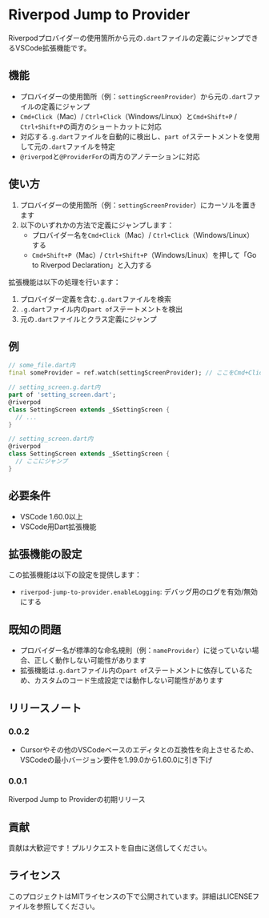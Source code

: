 # Riverpod Jump to Provider

Riverpodプロバイダーの使用箇所から元の`.dart`ファイルの定義にジャンプできるVSCode拡張機能です。

## 機能

- プロバイダーの使用箇所（例：`settingScreenProvider`）から元の`.dart`ファイルの定義にジャンプ
- `Cmd+Click`（Mac）/ `Ctrl+Click`（Windows/Linux）と`Cmd+Shift+P` / `Ctrl+Shift+P`の両方のショートカットに対応
- 対応する`.g.dart`ファイルを自動的に検出し、`part of`ステートメントを使用して元の`.dart`ファイルを特定
- `@riverpod`と`@ProviderFor`の両方のアノテーションに対応

## 使い方

1. プロバイダーの使用箇所（例：`settingScreenProvider`）にカーソルを置きます
2. 以下のいずれかの方法で定義にジャンプします：
   - プロバイダー名を`Cmd+Click`（Mac）/ `Ctrl+Click`（Windows/Linux）する
   - `Cmd+Shift+P`（Mac）/ `Ctrl+Shift+P`（Windows/Linux）を押して「Go to Riverpod Declaration」と入力する

拡張機能は以下の処理を行います：
1. プロバイダー定義を含む`.g.dart`ファイルを検索
2. `.g.dart`ファイル内の`part of`ステートメントを検出
3. 元の`.dart`ファイルとクラス定義にジャンプ

## 例

```dart
// some_file.dart内
final someProvider = ref.watch(settingScreenProvider); // ここをCmd+Click

// setting_screen.g.dart内
part of 'setting_screen.dart';
@riverpod
class SettingScreen extends _$SettingScreen {
  // ...
}

// setting_screen.dart内
@riverpod
class SettingScreen extends _$SettingScreen {
  // ここにジャンプ
}
```

## 必要条件

- VSCode 1.60.0以上
- VSCode用Dart拡張機能

## 拡張機能の設定

この拡張機能は以下の設定を提供します：

* `riverpod-jump-to-provider.enableLogging`: デバッグ用のログを有効/無効にする

## 既知の問題

- プロバイダー名が標準的な命名規則（例：`nameProvider`）に従っていない場合、正しく動作しない可能性があります
- 拡張機能は`.g.dart`ファイル内の`part of`ステートメントに依存しているため、カスタムのコード生成設定では動作しない可能性があります

## リリースノート

### 0.0.2

- Cursorやその他のVSCodeベースのエディタとの互換性を向上させるため、VSCodeの最小バージョン要件を1.99.0から1.60.0に引き下げ

### 0.0.1

Riverpod Jump to Providerの初期リリース

## 貢献

貢献は大歓迎です！プルリクエストを自由に送信してください。

## ライセンス

このプロジェクトはMITライセンスの下で公開されています。詳細はLICENSEファイルを参照してください。 
